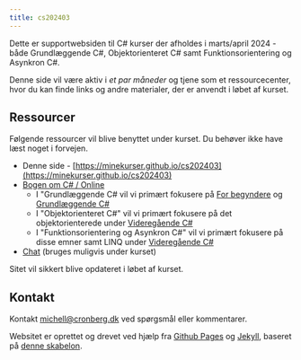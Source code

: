 ```yaml
---
title: cs202403
---
```


Dette er supportwebsiden til C# kurser der afholdes i marts/april 2024 - både Grundlæggende C#, Objektorienteret C# samt Funktionsorientering og Asynkron C#.

Denne side vil være aktiv i _et par måneder_ og tjene som et ressourcecenter, hvor du kan finde links og andre materialer, der er anvendt i løbet af kurset. 

## Ressourcer

Følgende ressourcer vil blive benyttet under kurset. Du behøver ikke have læst noget i forvejen.

- Denne side - [https://minekurser.github.io/cs202403](https://minekurser.github.io/cs202403)
- [Bogen om C# / Online](https://mcronberg.github.io/bogenomcsharp/)
    - I "Grundlæggende C# vil vi primært fokusere på [For begyndere](https://mcronberg.github.io/bogenomcsharp/level0/index.html) og [Grundlæggende C#](https://mcronberg.github.io/bogenomcsharp/level1/index.html)
    - I "Objektorienteret C#" vil vi primært fokusere på det objektorienterede under [Videregående C#](https://mcronberg.github.io/bogenomcsharp/level2/index.html)
    - I "Funktionsorientering og Asynkron C#" vil vi primært fokusere på disse emner samt LINQ under [Videregående C#](https://mcronberg.github.io/bogenomcsharp/level2/index.html)
- [Chat](https://chat.cronberg.dk/ip202403) (bruges muligvis under kurset)

Sitet vil sikkert blive opdateret i løbet af kurset.

## Kontakt

Kontakt [michell@cronberg.dk](mailto:michell@cronberg.dk) ved spørgsmål eller kommentarer.

Websitet er oprettet og drevet ved hjælp fra [Github Pages](https://pages.github.com/) og [Jekyll](https://jekyllrb.com/), baseret på [denne skabelon](https://github.com/simplest-jekyll).
